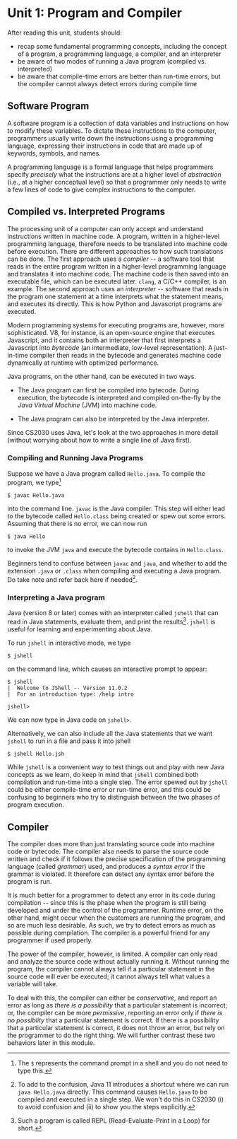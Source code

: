 # Unit 1: Program and Compiler

After reading this unit, students should:

- recap some fundamental programming concepts, including the concept of a program, a programming language, a compiler, and an interpreter
- be aware of two modes of running a Java program (compiled vs. interpreted)
- be aware that compile-time errors are better than run-time errors, but the compiler cannot always detect errors during compile time

## Software Program

A software program is a collection of data variables and instructions on how to modify these variables.  To dictate these instructions to the computer, programmers usually write down the instructions using a programming language, expressing their instructions in code that are made up of keywords, symbols, and names.  

A programming language is a formal language that helps programmers specify _precisely_ what the instructions are at a higher level of _abstraction_ (i.e., at a higher conceptual level) so that a programmer only needs to write a few lines of code to give complex instructions to the computer.  

## Compiled vs. Interpreted Programs

The processing unit of a computer can only accept and understand instructions written in machine code.  A program, written in a higher-level programming language, therefore needs to be translated into machine code before execution.  There are different approaches to how such translations can be done.  The first approach uses a _compiler_ -- a software tool that reads in the entire program written in a higher-level programming language and translates it into machine code.  The machine code is then saved into an executable file, which can be executed later.  `clang`, a C/C++ compiler, is an example.  The second approach uses an _interpreter_ -- software that reads in the program one statement at a time interprets what the statement means, and executes its directly.   This is how Python and Javascript programs are executed.

Modern programming systems for executing programs are, however, more sophisticated.  V8, for instance, is an open-source engine that executes Javascript, and it contains both an interpreter that first interprets a Javascript into _bytecode_ (an intermediate, low-level representation).  A just-in-time compiler then reads in the bytecode and generates machine code dynamically at runtime with optimized performance. 

Java programs, on the other hand, can be executed in two ways.  

- The Java program can first be compiled into bytecode.  During execution, the bytecode is interpreted and compiled on-the-fly by the _Java Virtual Machine_ (JVM) into machine code.

- The Java program can also be interpreted by the Java interpreter.

Since CS2030 uses Java, let's look at the two approaches in more detail (without worrying about how to write a single line of Java first).

### Compiling and Running Java Programs

Suppose we have a Java program called `Hello.java`.  To compile the program, we type[^1]
```
$ javac Hello.java
```
into the command line.  `javac` is the Java compiler.  This step will either lead to the bytecode called `Hello.class` being created or spew out some errors.  Assuming that there is no error, we can now run
```
$ java Hello
```
to invoke the JVM `java` and execute the bytecode contains in `Hello.class`.

[^1]: The `$` represents the command prompt in a shell and you do not need to type this.

Beginners tend to confuse between `javac` and `java`, and whether to add the extension `.java` or `.class` when compiling and executing a Java program.  Do take note and refer back here if needed[^2].

[^2]: To add to the confusion, Java 11 introduces a shortcut where we can run `java Hello.java` directly.  This command causes `Hello.java` to be compiled and executed in a single step.  We won't do this in CS2030 (i) to avoid confusion and (ii) to show you the steps explicitly.

### Interpreting a Java program

Java (version 8 or later) comes with an interpreter called `jshell` that can read in Java statements, evaluate them, and print the results[^3]. `jshell` is useful for learning and experimenting about Java.  

To run `jshell` in interactive mode, we type
```
$ jshell
```
on the command line, which causes an interactive prompt to appear:
```
$ jshell
|  Welcome to JShell -- Version 11.0.2
|  For an introduction type: /help intro

jshell>
```

We can now type in Java code on `jshell>`. 

Alternatively, we can also include all the Java statements that we want `jshell` to run in a file and pass it into jshell

```
$ jshell Hello.jsh
```

[^3]: Such a program is called REPL (Read-Evaluate-Print in a Loop) for short.

While `jshell` is a convenient way to test things out and play with new Java concepts as we learn, do keep in mind that `jshell` combined both compilation and run-time into a single step.  The error spewed out by `jshell` could be either compile-time error or run-time error, and this could be confusing to beginners who try to distinguish between the two phases of program execution.

## Compiler

The compiler does more than just translating source code into machine code or bytecode.  The compiler also needs to parse the source code written and check if it follows the precise specification of the programming language (called _grammar_) used, and produces a _syntax error_ if the grammar is violated.  It therefore can detect any syntax error before the program is run.

It is much better for a programmer to detect any error in its code during compilation -- since this is the phase when the program is still being developed and under the control of the programmer.  Runtime error, on the other hand, might occur when the customers are running the program, and so are much less desirable.  As such, we try to detect errors as much as possible during compilation.  The compiler is a powerful friend for any programmer if used properly.

The power of the compiler, however, is limited.  A compiler can only read and analyze the source code without actually running it.  Without running the program, the compiler cannot always tell if a particular statement in the source code will ever be executed; it cannot always tell what values a variable will take.  

To deal with this, the compiler can either be _conservative_, and report an error as long as _there is a possibility_ that a particular statement is incorrect; or, the compiler can be more _permissive_, reporting an error only if _there is no possiblity_ that a particular statement is correct.  If there is a possibility that a particular statement is correct, it does not throw an error, but rely on the programmer to do the right thing.  We will further contrast these two behaviors later in this module.

